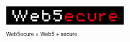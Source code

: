![Web5ecure](https://github.com/danito-net/Web5ecure/blob/main/static/images/Web5ecure-white-and-red-on-black-50x320.png)

Web5ecure = Web5 + secure
